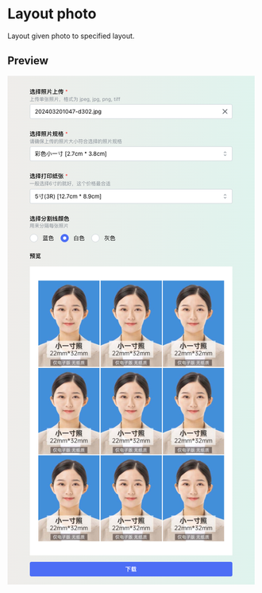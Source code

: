 # Layout photo

Layout given photo to specified layout.

## Preview

![screenshot](https://github.com/shenzhongkang/layout-photo/blob/main/Layout-Photo.png?raw=true)
